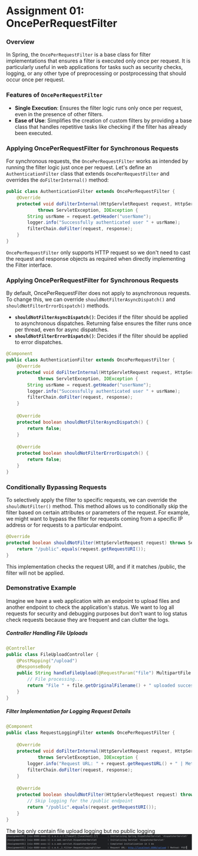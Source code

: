 # Assignment 01: OncePerRequestFilter

### Overview
In Spring, the `OncePerRequestFilter` is a base class for filter implementations that ensures a filter is executed only once per request. It is particularly useful in web applications for tasks such as security checks, logging, or any other type of preprocessing or postprocessing that should occur once per request.

### Features of `OncePerRequestFilter`
- **Single Execution**: Ensures the filter logic runs only once per request, even in the presence of other filters.
- **Ease of Use**: Simplifies the creation of custom filters by providing a base class that handles repetitive tasks like checking if the filter has already been executed.

### Applying OncePerRequestFilter for Synchronous Requests
For synchronous requests, the `OncePerRequestFilter` works as intended by running the filter logic just once per request. Let's define an `AuthenticationFilter` class that extends `OncePerRequestFilter` and overrides the `doFilterInternal()` method:
```java
public class AuthenticationFilter extends OncePerRequestFilter {
    @Override
    protected void doFilterInternal(HttpServletRequest request, HttpServletResponse response, FilterChain filterChain)
            throws ServletException, IOException {
        String usrName = request.getHeader("userName");
        logger.info("Successfully authenticated user " + usrName);
        filterChain.doFilter(request, response);
    }
}
```
`OncePerRequestFilter` only supports HTTP request so we don't need to cast the request and response objects as required when directly implementing the Filter interface.

### Applying OncePerRequestFilter for Synchronous Requests
By default, OncePerRequestFilter does not apply to asynchronous requests. To change this, we can override `shouldNotFilterAsyncDispatch()` and `shouldNotFilterErrorDispatch()` methods.
- **`shouldNotFilterAsyncDispatch()`**: Decides if the filter should be applied to asynchronous dispatches. Returning false ensures the filter runs once per thread, even for async dispatches.
- **`shouldNotFilterErrorDispatch()`**: Decides if the filter should be applied to error dispatches.

```java
@Component
public class AuthenticationFilter extends OncePerRequestFilter {
    @Override
    protected void doFilterInternal(HttpServletRequest request, HttpServletResponse response, FilterChain filterChain)
            throws ServletException, IOException {
        String usrName = request.getHeader("userName");
        logger.info("Successfully authenticated user " + usrName);
        filterChain.doFilter(request, response);
    }

    @Override
    protected boolean shouldNotFilterAsyncDispatch() {
        return false;
    }

    @Override
    protected boolean shouldNotFilterErrorDispatch() {
        return false;
    }
}
```

### Conditionally Bypassing Requests
To selectively apply the filter to specific requests, we can override the `shouldNotFilter()` method. This method allows us to conditionally skip the filter based on certain attributes or parameters of the request. For example, we might want to bypass the filter for requests coming from a specific IP address or for requests to a particular endpoint.
```java
@Override
protected boolean shouldNotFilter(HttpServletRequest request) throws ServletException {
    return "/public".equals(request.getRequestURI());
}
```
This implementation checks the request URI, and if it matches /public, the filter will not be applied.

### Demonstrative Example
Imagine we have a web application with an endpoint to upload files and another endpoint to check the application's status. We want to log all requests for security and debugging purposes but don't want to log status check requests because they are frequent and can clutter the logs.
##### Controller Handling File Uploads
```java
@Controller
public class FileUploadController {
    @PostMapping("/upload")
    @ResponseBody
    public String handleFileUpload(@RequestParam("file") MultipartFile file) {
        // File processing...
        return "File " + file.getOriginalFilename() + " uploaded successfully!";
    }
}
```

##### Filter Implementation for Logging Request Details
```java
@Component
public class RequestLoggingFilter extends OncePerRequestFilter {

    @Override
    protected void doFilterInternal(HttpServletRequest request, HttpServletResponse response, FilterChain filterChain)
            throws ServletException, IOException {
        logger.info("Request URL: " + request.getRequestURL() + " | Method: " + request.getMethod());
        filterChain.doFilter(request, response);
    }

    @Override
    protected boolean shouldNotFilter(HttpServletRequest request) throws ServletException {
        // Skip logging for the /public endpoint
        return "/public".equals(request.getRequestURI());
    }
}
```
The log only contain file upload logging but no public logging
![img.png](img/img.png)